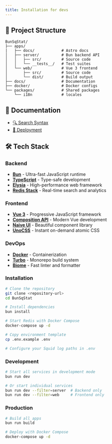 ```yaml
---
title: Installation for devs
---
```


## 📁 Project Structure

```
BunSqStat/
├── apps/
|   ├── docs/            # Astro docs
│   ├── server/          # Bun backend API
│   │   ├── src/         # Source code
│   │   └── __tests__/   # Test suites
│   └── web/             # Vue 3 frontend
│       ├── src/         # Source code
│       └── dist/        # Build output
├── docs/                # Documentation
├── docker/              # Docker configs
└── packages/            # Shared packages
    └── i18n             # locales
```

## 📖 Documentation

- [🔍 Search Syntax](apps/docs/src/content/docs/advanced/search-guide.md)
- [🚀 Deployment](./docs/deployment.md)

## 🛠️ Tech Stack

### Backend
- **[Bun](https://bun.sh)** - Ultra-fast JavaScript runtime
- **[TypeScript](https://typescriptlang.org)** - Type-safe development
- **[Elysia](https://elysiajs.com)** - High-performance web framework
- **[Redis Stack](https://redis.io/docs/stack/)** - Real-time search and analytics

### Frontend
- **[Vue 3](https://vuejs.org)** - Progressive JavaScript framework
- **[Composition API](https://vuejs.org/api/composition-api-setup.html)** - Modern Vue development
- **[Naive UI](https://naiveui.com)** - Beautiful component library
- **[UnoCSS](https://unocss.dev)** - Instant on-demand atomic CSS

### DevOps
- **[Docker](https://docker.com)** - Containerization
- **[Turbo](https://turbo.build)** - Monorepo build system
- **[Biome](https://biomejs.dev)** - Fast linter and formatter


### Installation

```bash
# Clone the repository
git clone <repository-url>
cd BunSqStat

# Install dependencies
bun install

# Start Redis with Docker Compose
docker-compose up -d

# Copy environment template
cp .env.example .env

# Configure your Squid log paths in .env
```

### Development

```bash
# Start all services in development mode
bun run dev

# Or start individual services
bun run dev --filter=server  # Backend only
bun run dev --filter=web     # Frontend only
```

### Production

```bash
# Build all apps
bun run build

# Deploy with Docker Compose
docker-compose up -d
```
